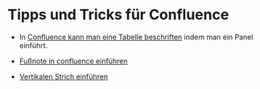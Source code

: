 # Tipps und Tricks für Confluence


- In [Confluence kann man eine Tabelle beschriften](https://confluence.atlassian.com/doc/panel-macro-51872380.html) indem man ein Panel einführt. 

- [Fußnote in confluence einführen](https://wikis.fu-berlin.de/pages/viewpage.action?pageId=736234424)

- [Vertikalen Strich einführen]()
